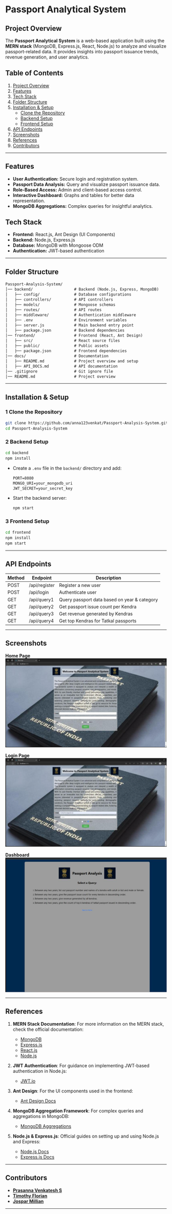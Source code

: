 # Passport Analytical System

##  Project Overview

The **Passport Analytical System** is a web-based application built using the **MERN stack** (MongoDB, Express.js, React, Node.js) to analyze and visualize passport-related data. It provides insights into passport issuance trends, revenue generation, and user analytics.

## Table of Contents

1. [Project Overview](#project-overview)
2. [Features](#features)
3. [Tech Stack](#tech-stack)
4. [Folder Structure](#folder-structure)
5. [Installation & Setup](#installation--setup)
   - [Clone the Repository](#1-clone-the-repository)
   - [Backend Setup](#2-backend-setup)
   - [Frontend Setup](#3-frontend-setup)
6. [API Endpoints](#api-endpoints)
7. [Screenshots](#screenshots)
8. [References](#references)
9. [Contributors](#contributors)

---

##  Features

- **User Authentication:** Secure login and registration system.
- **Passport Data Analysis:** Query and visualize passport issuance data.
- **Role-Based Access:** Admin and client-based access control.
- **Interactive Dashboard:** Graphs and tables for better data representation.
- **MongoDB Aggregations:** Complex queries for insightful analytics.

##  Tech Stack

- **Frontend:** React.js, Ant Design (UI Components)
- **Backend:** Node.js, Express.js
- **Database:** MongoDB with Mongoose ODM
- **Authentication:** JWT-based authentication

---

##  Folder Structure

```
Passport-Analysis-System/
│── backend/                  # Backend (Node.js, Express, MongoDB)
│   ├── config/               # Database configurations
│   ├── controllers/          # API controllers
│   ├── models/               # Mongoose schemas
│   ├── routes/               # API routes
│   ├── middleware/           # Authentication middleware
│   ├── .env                  # Environment variables
│   ├── server.js             # Main backend entry point
│   ├── package.json          # Backend dependencies
│── frontend/                 # Frontend (React, Ant Design)
│   ├── src/                  # React source files
│   ├── public/               # Public assets
│   ├── package.json          # Frontend dependencies
│── docs/                     # Documentation
│   ├── README.md             # Project overview and setup
│   ├── API_DOCS.md           # API documentation
│── .gitignore                # Git ignore file
│── README.md                 # Project overview
```

---

##  Installation & Setup

### 1️ Clone the Repository
```bash
git clone https://github.com/anna123venkat/Passport-Analysis-System.git
cd Passport-Analysis-System
```

### 2️ Backend Setup
```bash
cd backend
npm install
```
- Create a `.env` file in the `backend/` directory and add:
  ```
  PORT=8080
  MONGO_URI=your_mongodb_uri
  JWT_SECRET=your_secret_key
  ```

- Start the backend server:
  ```bash
  npm start
  ```

### 3️ Frontend Setup
```bash
cd frontend
npm install
npm start
```

---

##  API Endpoints

| Method | Endpoint | Description |
|--------|---------|-------------|
| POST   | /api/register | Register a new user |
| POST   | /api/login | Authenticate user |
| GET    | /api/query1 | Query passport data based on year & category |
| GET    | /api/query2 | Get passport issue count per Kendra |
| GET    | /api/query3 | Get revenue generated by Kendras |
| GET    | /api/query4 | Get top Kendras for Tatkal passports |

---

## Screenshots

 **Home Page**  
 ![Home Page](docs/screenshots/Home_Page.png) 
 
 **Login Page**  
 ![Login](docs/screenshots/Login_Page.png) 
 
 **Dashboard**  
 ![Dashboard](docs/screenshots/Analysis_Page.png) 

---

## References

1. **MERN Stack Documentation**: For more information on the MERN stack, check the official documentation:
   - [MongoDB](https://www.mongodb.com/docs/)
   - [Express.js](https://expressjs.com/)
   - [React.js](https://reactjs.org/)
   - [Node.js](https://nodejs.org/en/)

2. **JWT Authentication**: For guidance on implementing JWT-based authentication in Node.js:
   - [JWT.io](https://jwt.io/)

3. **Ant Design**: For the UI components used in the frontend:
   - [Ant Design Docs](https://ant.design/docs/react/introduce)

4. **MongoDB Aggregation Framework**: For complex queries and aggregations in MongoDB:
   - [MongoDB Aggregations](https://www.mongodb.com/docs/manual/aggregation/)

5. **Node.js & Express.js**: Official guides on setting up and using Node.js and Express:
   - [Node.js Docs](https://nodejs.org/en/docs/)
   - [Express.js Docs](https://expressjs.com/en/starter/installing.html)

---


##  Contributors

- **[Prasanna Venkatesh S](https://github.com/anna123venkat)**
- **[Timothy Florian](https://github.com/TimothyFlorian)**
- **[Jospar Millian](https://github.com/saspa109)**

---
